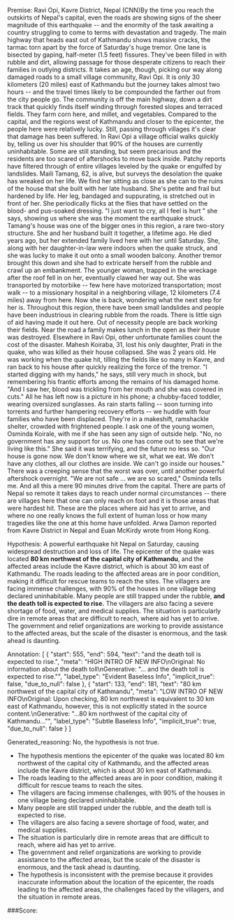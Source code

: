 
Premise:
Ravi Opi, Kavre District, Nepal (CNN)By the time you reach the outskirts of Nepal's capital, even the roads are showing signs of the sheer magnitude of this earthquake -- and the enormity of the task awaiting a country struggling to come to terms with devastation and tragedy. The main highway that heads east out of Kathmandu shows massive cracks, the tarmac torn apart by the force of Saturday's huge tremor. One lane is bisected by gaping, half-meter (1.5 feet) fissures. They've been filled in with rubble and dirt, allowing passage for those desperate citizens to reach their families in outlying districts. It takes an age, though, picking our way along damaged roads to a small village community, Ravi Opi. It is only 30 kilometers (20 miles) east of Kathmandu but the journey takes almost two hours -- and the travel times likely to be compounded the farther out from the city people go. The community is off the main highway, down a dirt track that quickly finds itself winding through forested slopes and terraced fields. They farm corn here, and millet, and vegetables. Compared to the capital, and the regions west of Kathmandu and closer to the epicenter, the people here were relatively lucky. Still, passing through villages it's clear that damage has been suffered. In Ravi Opi a village official walks quickly by, telling us over his shoulder that 90% of the houses are currently uninhabitable. Some are still standing, but seem precarious and the residents are too scared of aftershocks to move back inside. Patchy reports have filtered through of entire villages leveled by the quake or engulfed by landslides. Maili Tamang, 62, is alive, but surveys the desolation the quake has wreaked on her life. We find her sitting as close as she can to the ruins of the house that she built with her late husband. She's petite and frail but hardened by life. Her leg, bandaged and suppurating, is stretched out in front of her. She periodically flicks at the flies that have settled on the blood- and pus-soaked dressing. "I just want to cry, all I feel is hurt " she says, showing us where she was the moment the earthquake struck. Tamang's house was one of the bigger ones in this region, a rare two-story structure. She and her husband built it together, a lifetime ago. He died years ago, but her extended family lived here with her until Saturday. She, along with her daughter-in-law were indoors when the quake struck, and she was lucky to make it out onto a small wooden balcony. Another tremor brought this down and she had to extricate herself from the rubble and crawl up an embankment. The younger woman, trapped in the wreckage after the roof fell in on her, eventually clawed her way out. She was transported by motorbike -- few here have motorized transportation; most walk -- to a missionary hospital in a neighboring village, 12 kilometers (7.4 miles) away from here. Now she is back, wondering what the next step for her is. Throughout this region, there have been small landslides and people have been industrious in clearing rubble from the roads. There is little sign of aid having made it out here. Out of necessity people are back working their fields. Near the road a family makes lunch in the open as their house was destroyed. Elsewhere in Ravi Opi, other unfortunate families count the cost of the disaster. Mahesh Koiraba, 31, lost his only daughter, Prati in the quake, who was killed as their house collapsed. She was 2 years old. He was working when the quake hit, tilling the fields like so many in Kavre, and ran back to his house after quickly realizing the force of the tremor. "I started digging with my hands," he says, still very much in shock, but remembering his frantic efforts among the remains of his damaged home. "And I saw her, blood was trickling from her mouth and she was covered in cuts." All he has left now is a picture in his phone; a chubby-faced toddler, wearing oversized sunglasses. As rain starts falling -- soon turning into torrents and further hampering recovery efforts -- we huddle with four families who have been displaced. They're in a makeshift, ramshackle shelter, crowded with frightened people. I ask one of the young women, Osminda Koirale, with me if she has seen any sign of outside help. "No, no government has any support for us. No one has come out to see that we're living like this." She said it was terrifying, and the future no less so. "Our house is gone now. We don't know where we sit, what we eat. We don't have any clothes, all our clothes are inside. We can't go inside our houses." There was a creeping sense that the worst was over, until another powerful aftershock overnight. "We are not safe ... we are so scared," Osminda tells me. And all this a mere 90 minutes drive from the capital. There are parts of Nepal so remote it takes days to reach under normal circumstances -- there are villages here that one can only reach on foot and it is those areas that were hardest hit. These are the places where aid has yet to arrive, and where no one really knows the full extent of human loss or how many tragedies like the one at this home have unfolded. Arwa Damon reported from Kavre District in Nepal and Euan McKirdy wrote from Hong Kong.


Hypothesis:
A powerful earthquake hit Nepal on Saturday, causing widespread destruction and loss of life. The epicenter of the quake was located **80 km northwest of the capital city of Kathmandu**, and the affected areas include the Kavre district, which is about 30 km east of Kathmandu. The roads leading to the affected areas are in poor condition, making it difficult for rescue teams to reach the sites. The villagers are facing immense challenges, with 90% of the houses in one village being declared uninhabitable. Many people are still trapped under the rubble, **and the death toll is expected to rise.** The villagers are also facing a severe shortage of food, water, and medical supplies. The situation is particularly dire in remote areas that are difficult to reach, where aid has yet to arrive. The government and relief organizations are working to provide assistance to the affected areas, but the scale of the disaster is enormous, and the task ahead is daunting.

Annotation:
[
  {
    "start": 555,
    "end": 594,
    "text": "and the death toll is expected to rise.",
    "meta": "HIGH INTRO OF NEW INFO\nOriginal: No information about the death toll\nGenerative: \"... and the death toll is expected to rise.\"",
    "label_type": "Evident Baseless Info",
    "implicit_true": false,
    "due_to_null": false
  },
  {
    "start": 133,
    "end": 181,
    "text": "80 km northwest of the capital city of Kathmandu",
    "meta": "LOW INTRO OF NEW INFO\nOriginal: Upon checking, 80 km northwest is equivalent to 30 km east of Kathmandu, however, this is not explicitly stated in the source content.\nGenerative: \"...80 km northwest of the capital city of Kathmandu...\"",
    "label_type": "Subtle Baseless Info",
    "implicit_true": true,
    "due_to_null": false
  }
]

Generated_reasoning:
No, the hypothesis is not true. 
- The hypothesis mentions the epicenter of the quake was located 80 km northwest of the capital city of Kathmandu, and the affected areas include the Kavre district, which is about 30 km east of Kathmandu. 
- The roads leading to the affected areas are in poor condition, making it difficult for rescue teams to reach the sites. 
- The villagers are facing immense challenges, with 90% of the houses in one village being declared uninhabitable. 
- Many people are still trapped under the rubble, and the death toll is expected to rise. 
- The villagers are also facing a severe shortage of food, water, and medical supplies. 
- The situation is particularly dire in remote areas that are difficult to reach, where aid has yet to arrive. 
- The government and relief organizations are working to provide assistance to the affected areas, but the scale of the disaster is enormous, and the task ahead is daunting. 
- The hypothesis is inconsistent with the premise because it provides inaccurate information about the location of the epicenter, the roads leading to the affected areas, the challenges faced by the villagers, and the situation in remote areas.

###Score:
